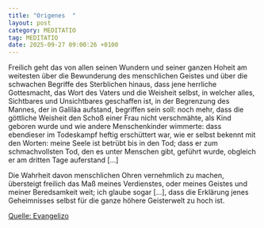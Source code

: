 ```yaml
---
title: "Origenes  "
layout: post
category: MEDITATIO
tag: MEDITATIO
date: 2025-09-27 09:00:26 +0100
---
```

Freilich geht das von allen seinen Wundern und seiner ganzen Hoheit am weitesten über die Bewunderung des menschlichen Geistes und über die schwachen Begriffe des Sterblichen hinaus, dass jene herrliche Gottesmacht, das Wort des Vaters und die Weisheit selbst, in welcher alles, Sichtbares und Unsichtbares geschaffen ist, in der Begrenzung des Mannes, der in Galiläa aufstand, begriffen sein soll: noch mehr, dass die göttliche Weisheit den Schoß einer Frau nicht verschmähte, als Kind geboren wurde und wie andere Menschenkinder wimmerte: dass ebendieser im Todeskampf heftig erschüttert war, wie er selbst bekennt mit den Worten: meine Seele ist betrübt bis in den Tod; dass er zum schmachvollsten Tod, den es unter Menschen gibt, geführt wurde, obgleich er am dritten Tage auferstand […]

Die Wahrheit davon menschlichen Ohren vernehmlich zu machen, übersteigt freilich das Maß meines Verdienstes, oder meines Geistes und meiner Beredsamkeit weit; ich glaube sogar […], dass die Erklärung jenes Geheimnisses selbst für die ganze höhere Geisterwelt zu hoch ist.<!--more-->

[Quelle: Evangelizo](https://evangeliumtagfuertag.org/DE/gospel)